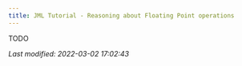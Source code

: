 ```yaml
---
title: JML Tutorial - Reasoning about Floating Point operations
---
```


TODO

_Last modified: 2022-03-02 17:02:43_